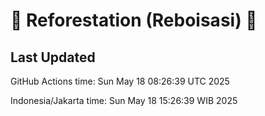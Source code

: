 
# 🌳 Reforestation (Reboisasi) 🌲

## Last Updated

GitHub Actions time: Sun May 18 08:26:39 UTC 2025

Indonesia/Jakarta time: Sun May 18 15:26:39 WIB 2025
